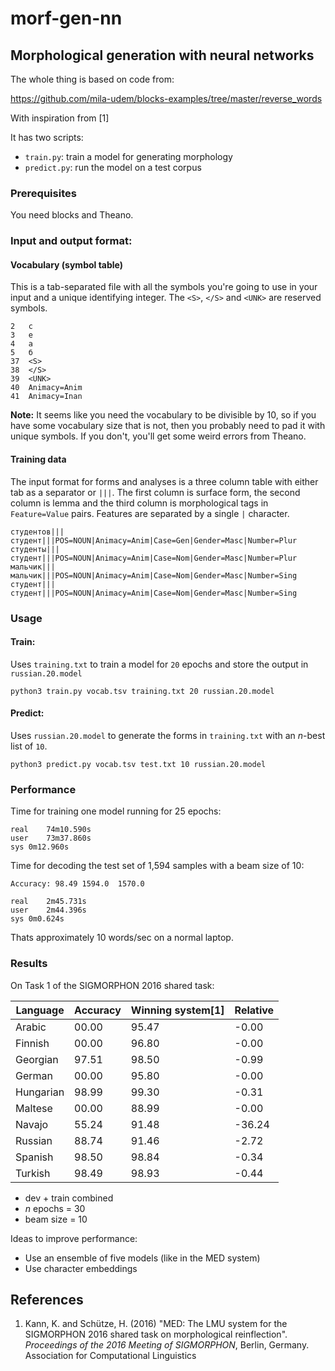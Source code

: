 # morf-gen-nn

## Morphological generation with neural networks

The whole thing is based on code from:

https://github.com/mila-udem/blocks-examples/tree/master/reverse_words

With inspiration from [1]

It has two scripts:

* `train.py`: train a model for generating morphology
* `predict.py`: run the model on a test corpus

### Prerequisites

You need blocks and Theano.

### Input and output format:

#### Vocabulary (symbol table)

This is a tab-separated file with all the symbols you're going to use in your 
input and a unique identifying integer. The `<S>`, `</S>` and `<UNK>` are 
reserved symbols.

```
2	c
3	e
4	а
5	б
37	<S>
38	</S>
39	<UNK>
40	Animacy=Anim
41	Animacy=Inan
```

__Note:__ It seems like you need the vocabulary to be divisible by 10, so if you have some 
vocabulary size that is not, then you probably need to pad it with unique symbols. If you 
don't, you'll get some weird errors from Theano.

#### Training data

The input format for forms and analyses is a three column table with either tab as a separator
or `|||`. The first column is surface form, the second column is lemma and the third column is 
morphological tags in `Feature=Value` pairs. Features are separated by a single `|` character.

```
студентов|||студент|||POS=NOUN|Animacy=Anim|Case=Gen|Gender=Masc|Number=Plur
студенты|||студент|||POS=NOUN|Animacy=Anim|Case=Nom|Gender=Masc|Number=Plur
мальчик|||мальчик|||POS=NOUN|Animacy=Anim|Case=Nom|Gender=Masc|Number=Sing
студент|||студент|||POS=NOUN|Animacy=Anim|Case=Nom|Gender=Masc|Number=Sing
```

### Usage

#### Train: 

Uses `training.txt` to train a model for `20` epochs and store the output in `russian.20.model`

```
python3 train.py vocab.tsv training.txt 20 russian.20.model
```


#### Predict:

Uses `russian.20.model` to generate the forms in `training.txt` with an _n_-best list of `10`.

```
python3 predict.py vocab.tsv test.txt 10 russian.20.model
```

### Performance

Time for training one model running for 25 epochs:
```
real	74m10.590s
user	73m37.860s
sys	0m12.960s
```

Time for decoding the test set of 1,594 samples with a beam size of 10:

```
Accuracy: 98.49	1594.0	1570.0

real	2m45.731s
user	2m44.396s
sys	0m0.624s
```

Thats approximately 10 words/sec on a normal laptop.

### Results

On Task 1 of the SIGMORPHON 2016 shared task:

| Language  | Accuracy | Winning system[1] | Relative | 
------------|----------|-------------------|----------|
| Arabic    | 00.00    | 95.47             | -0.00    |
| Finnish   | 00.00    | 96.80             | -0.00    |
| Georgian  | 97.51    | 98.50             | -0.99    |
| German    | 00.00    | 95.80             | -0.00    |
| Hungarian | 98.99    | 99.30             | -0.31    |
| Maltese   | 00.00    | 88.99             | -0.00    |
| Navajo    | 55.24    | 91.48             | -36.24   |
| Russian   | 88.74    | 91.46             | -2.72    |
| Spanish   | 98.50    | 98.84             | -0.34    |
| Turkish   | 98.49    | 98.93             | -0.44    |

* dev + train combined
* _n_ epochs = 30
* beam size = 10

Ideas to improve performance:

* Use an ensemble of five models (like in the MED system)
* Use character embeddings

## References 

1. Kann, K. and Schütze, H. (2016) "MED: The LMU system for the SIGMORPHON 2016 shared task on morphological reinflection". _Proceedings of the 2016 Meeting of SIGMORPHON_, Berlin, Germany. Association for Computational Linguistics

